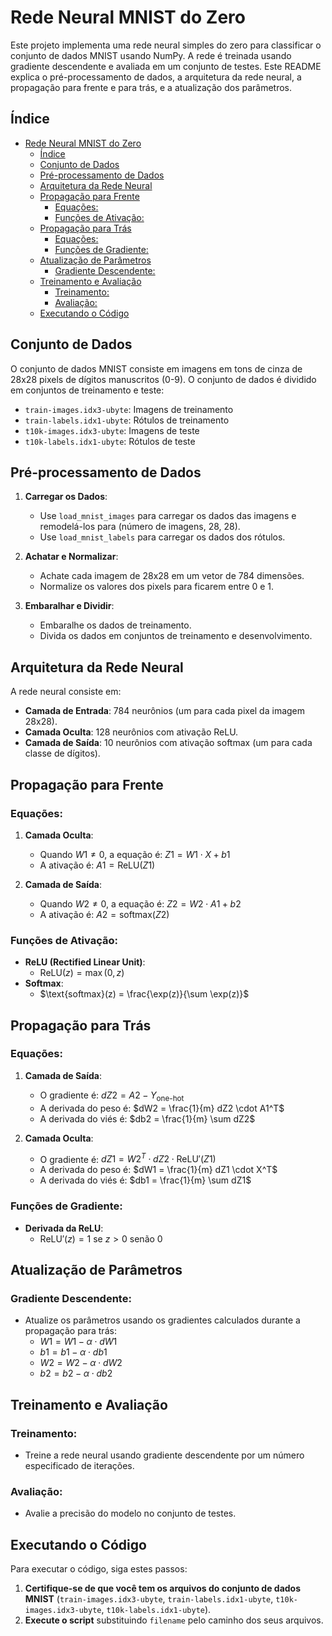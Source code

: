 # Rede Neural MNIST do Zero

Este projeto implementa uma rede neural simples do zero para classificar o conjunto de dados MNIST usando NumPy. A rede é treinada usando gradiente descendente e avaliada em um conjunto de testes. Este README explica o pré-processamento de dados, a arquitetura da rede neural, a propagação para frente e para trás, e a atualização dos parâmetros.

## Índice

- [Rede Neural MNIST do Zero](#rede-neural-mnist-do-zero)
  - [Índice](#índice)
  - [Conjunto de Dados](#conjunto-de-dados)
  - [Pré-processamento de Dados](#pré-processamento-de-dados)
  - [Arquitetura da Rede Neural](#arquitetura-da-rede-neural)
  - [Propagação para Frente](#propagação-para-frente)
    - [Equações:](#equações)
    - [Funções de Ativação:](#funções-de-ativação)
  - [Propagação para Trás](#propagação-para-trás)
    - [Equações:](#equações-1)
    - [Funções de Gradiente:](#funções-de-gradiente)
  - [Atualização de Parâmetros](#atualização-de-parâmetros)
    - [Gradiente Descendente:](#gradiente-descendente)
  - [Treinamento e Avaliação](#treinamento-e-avaliação)
    - [Treinamento:](#treinamento)
    - [Avaliação:](#avaliação)
  - [Executando o Código](#executando-o-código)

## Conjunto de Dados

O conjunto de dados MNIST consiste em imagens em tons de cinza de 28x28 pixels de dígitos manuscritos (0-9). O conjunto de dados é dividido em conjuntos de treinamento e teste:

- `train-images.idx3-ubyte`: Imagens de treinamento
- `train-labels.idx1-ubyte`: Rótulos de treinamento
- `t10k-images.idx3-ubyte`: Imagens de teste
- `t10k-labels.idx1-ubyte`: Rótulos de teste

## Pré-processamento de Dados

1. **Carregar os Dados**:

   - Use `load_mnist_images` para carregar os dados das imagens e remodelá-los para (número de imagens, 28, 28).
   - Use `load_mnist_labels` para carregar os dados dos rótulos.

2. **Achatar e Normalizar**:

   - Achate cada imagem de 28x28 em um vetor de 784 dimensões.
   - Normalize os valores dos pixels para ficarem entre 0 e 1.

3. **Embaralhar e Dividir**:
   - Embaralhe os dados de treinamento.
   - Divida os dados em conjuntos de treinamento e desenvolvimento.

## Arquitetura da Rede Neural

A rede neural consiste em:

- **Camada de Entrada**: 784 neurônios (um para cada pixel da imagem 28x28).
- **Camada Oculta**: 128 neurônios com ativação ReLU.
- **Camada de Saída**: 10 neurônios com ativação softmax (um para cada classe de dígitos).

## Propagação para Frente

### Equações:

1. **Camada Oculta**:

   - Quando $W1 \ne 0$, a equação é: $Z1 = W1 \cdot X + b1$
   - A ativação é: $A1 = \text{ReLU}(Z1)$

2. **Camada de Saída**:
   - Quando $W2 \ne 0$, a equação é: $Z2 = W2 \cdot A1 + b2$
   - A ativação é: $A2 = \text{softmax}(Z2)$

### Funções de Ativação:

- **ReLU (Rectified Linear Unit)**:
  - $\text{ReLU}(z) = \max(0, z)$
- **Softmax**:
  - $\text{softmax}(z) = \frac{\exp(z)}{\sum \exp(z)}$

## Propagação para Trás

### Equações:

1. **Camada de Saída**:

   - O gradiente é: $dZ2 = A2 - Y_{\text{one-hot}}$
   - A derivada do peso é: $dW2 = \frac{1}{m} dZ2 \cdot A1^T$
   - A derivada do viés é: $db2 = \frac{1}{m} \sum dZ2$

2. **Camada Oculta**:
   - O gradiente é: $dZ1 = W2^T \cdot dZ2 \cdot \text{ReLU}'(Z1)$
   - A derivada do peso é: $dW1 = \frac{1}{m} dZ1 \cdot X^T$
   - A derivada do viés é: $db1 = \frac{1}{m} \sum dZ1$

### Funções de Gradiente:

- **Derivada da ReLU**:
  - $\text{ReLU}'(z) = 1 \text{ se } z > 0 \text{ senão } 0$

## Atualização de Parâmetros

### Gradiente Descendente:

- Atualize os parâmetros usando os gradientes calculados durante a propagação para trás:
  - $W1 = W1 - \alpha \cdot dW1$
  - $b1 = b1 - \alpha \cdot db1$
  - $W2 = W2 - \alpha \cdot dW2$
  - $b2 = b2 - \alpha \cdot db2$

## Treinamento e Avaliação

### Treinamento:

- Treine a rede neural usando gradiente descendente por um número especificado de iterações.

### Avaliação:

- Avalie a precisão do modelo no conjunto de testes.

## Executando o Código

Para executar o código, siga estes passos:

1. **Certifique-se de que você tem os arquivos do conjunto de dados MNIST** (`train-images.idx3-ubyte`, `train-labels.idx1-ubyte`, `t10k-images.idx3-ubyte`, `t10k-labels.idx1-ubyte`).
2. **Execute o script** substituindo `filename` pelo caminho dos seus arquivos.
